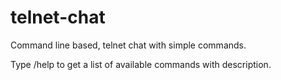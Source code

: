# telnet-chat

Command line based, telnet chat with simple commands.

Type /help to get a list of available commands with description.
